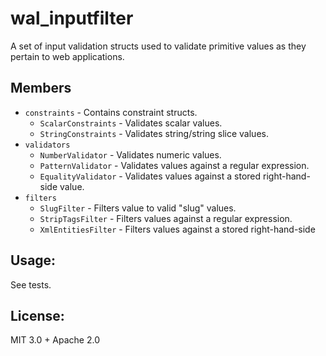 # wal_inputfilter

A set of input validation structs used to validate primitive values as they pertain to web applications.

## Members

- `constraints` - Contains constraint structs.
  - `ScalarConstraints` - Validates scalar values.
  - `StringConstraints` - Validates string/string slice values.
- `validators`
  - `NumberValidator` - Validates numeric values.
  - `PatternValidator` - Validates values against a regular expression.
  - `EqualityValidator` - Validates values against a stored right-hand-side value.
- `filters`
  - `SlugFilter` - Filters value to valid "slug" values.
  - `StripTagsFilter` - Filters values against a regular expression.
  - `XmlEntitiesFilter` - Filters values against a stored right-hand-side

## Usage:

See tests.

## License:

MIT 3.0 + Apache 2.0
